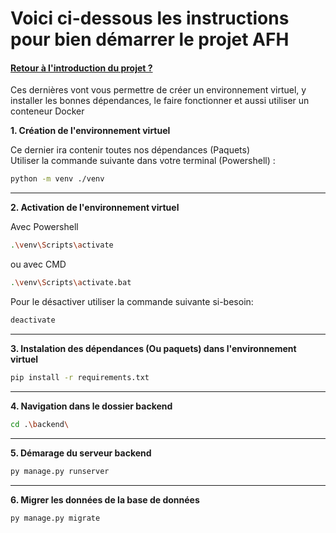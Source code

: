 # Voici ci-dessous les instructions pour bien démarrer le projet AFH

#### **[Retour à l'introduction du projet ?](./README.md)**

Ces dernières vont vous permettre de créer un environnement virtuel, y installer les bonnes dépendances, le faire fonctionner et aussi utiliser un conteneur Docker

**1. Création de l'environnement virtuel**

Ce dernier ira contenir toutes nos dépendances (Paquets)\
Utiliser la commande suivante dans votre terminal (Powershell) :

```sh
python -m venv ./venv
```

---

**2. Activation de l'environnement virtuel**

Avec Powershell

```sh
.\venv\Scripts\activate
```

ou avec CMD

```sh
.\venv\Scripts\activate.bat
```

Pour le désactiver utiliser la commande suivante si-besoin:

```sh
deactivate
```

---

**3. Instalation des dépendances (Ou paquets) dans l'environnement virtuel**

```sh
pip install -r requirements.txt
```

---

**4. Navigation dans le dossier backend**

```sh
cd .\backend\
```

---

**5. Démarage du serveur backend**

```sh
py manage.py runserver
```

---

**6. Migrer les données de la base de données**

```sh
py manage.py migrate
```

